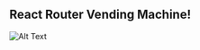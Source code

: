 ## React Router Vending Machine!

 ![Alt Text](https://curric.springboard.com/software-engineering-career-track/default/exercises/react-router-vending/_images/vending-machine.gif)